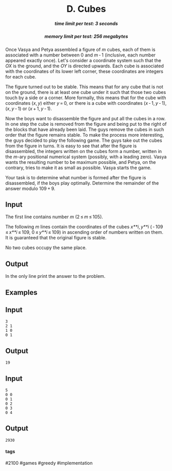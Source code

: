 <h1 style='text-align: center;'> D. Cubes</h1>

<h5 style='text-align: center;'>time limit per test: 3 seconds</h5>
<h5 style='text-align: center;'>memory limit per test: 256 megabytes</h5>

Once Vasya and Petya assembled a figure of *m* cubes, each of them is associated with a number between 0 and *m* - 1 (inclusive, each number appeared exactly once). Let's consider a coordinate system such that the *OX* is the ground, and the *OY* is directed upwards. Each cube is associated with the coordinates of its lower left corner, these coordinates are integers for each cube.

The figure turned out to be stable. This means that for any cube that is not on the ground, there is at least one cube under it such that those two cubes touch by a side or a corner. More formally, this means that for the cube with coordinates (*x*, *y*) either *y* = 0, or there is a cube with coordinates (*x* - 1, *y* - 1), (*x*, *y* - 1) or (*x* + 1, *y* - 1).

Now the boys want to disassemble the figure and put all the cubes in a row. In one step the cube is removed from the figure and being put to the right of the blocks that have already been laid. The guys remove the cubes in such order that the figure remains stable. To make the process more interesting, the guys decided to play the following game. The guys take out the cubes from the figure in turns. It is easy to see that after the figure is disassembled, the integers written on the cubes form a number, written in the *m*-ary positional numerical system (possibly, with a leading zero). Vasya wants the resulting number to be maximum possible, and Petya, on the contrary, tries to make it as small as possible. Vasya starts the game.

Your task is to determine what number is formed after the figure is disassembled, if the boys play optimally. Determine the remainder of the answer modulo 109 + 9.

## Input

The first line contains number *m* (2 ≤ *m* ≤ 105).

The following *m* lines contain the coordinates of the cubes *x**i*, *y**i* ( - 109 ≤ *x**i* ≤ 109, 0 ≤ *y**i* ≤ 109) in ascending order of numbers written on them. It is guaranteed that the original figure is stable.

No two cubes occupy the same place.

## Output

In the only line print the answer to the problem.

## Examples

## Input


```
3  
2 1  
1 0  
0 1  

```
## Output


```
19  

```
## Input


```
5  
0 0  
0 1  
0 2  
0 3  
0 4  

```
## Output


```
2930  

```


#### tags 

#2100 #games #greedy #implementation 